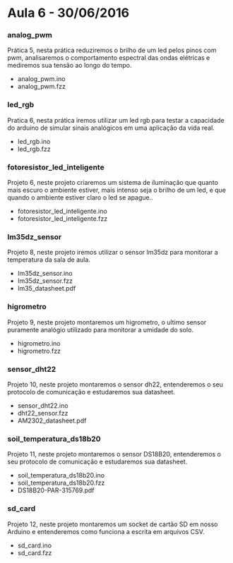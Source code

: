 # Aula 6 - 30/06/2016


### analog_pwm

Prática 5, nesta prática reduziremos o brilho de um led pelos pinos com pwm, analisaremos o comportamento espectral
das ondas elétricas e mediremos sua tensão ao longo do tempo.

* analog_pwm.ino
* analog_pwm.fzz

### led_rgb

Pratica 6, nesta prática iremos utilizar um led rgb para testar a capacidade do arduino de simular sinais analógicos
em uma aplicação da vida real.

 * led_rgb.ino
 * led_rgb.fzz

### fotoresistor_led_inteligente

Projeto 6, neste projeto criaremos um sistema de iluminação que quanto mais escuro o ambiente estiver,
mais intenso seja o brilho de um led, e que quando o ambiente estiver claro o led se apague..  

* fotoresistor_led_inteligente.ino
* fotoresistor_led_inteligente.fzz


### lm35dz_sensor

Projeto 8, neste projeto iremos utilizar o sensor lm35dz para monitorar a temperatura da sala de aula.

* lm35dz_sensor.ino
* lm35dz_sensor.fzz
* lm35_datasheet.pdf

### higrometro

Projeto 9, neste projeto montaremos um higrometro, o ultimo sensor puramente analógio utilizado para monitorar a
umidade do solo.

* higrometro.ino
* higrometro.fzz

### sensor_dht22

Projeto 10, neste projeto montaremos o sensor dh22, entenderemos o seu protocolo de comunicação e estudaremos
sua datasheet.

* sensor_dht22.ino
* dht22_sensor.fzz
* AM2302_datasheet.pdf

### soil_temperatura_ds18b20

Projeto 11, neste projeto montaremos o sensor DS18B20, entenderemos o seu protocolo de comunicação e estudaremos
sua datasheet.

* soil_temperatura_ds18b20.ino
* soil_temperatura_ds18b20.fzz
* DS18B20-PAR-315769.pdf

### sd_card

Projeto 12, neste projeto montaremos um socket de cartão SD em nosso Arduino e entenderemos como funciona a escrita
em arquivos CSV.

 * sd_card.ino
 * sd_card.fzz
